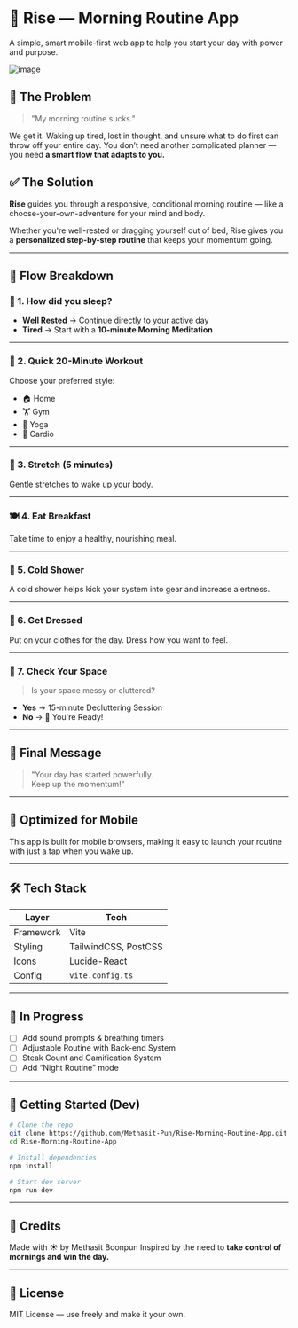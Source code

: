 # 🌅 Rise — Morning Routine App

A simple, smart mobile-first web app to help you start your day with power and purpose.

![image](https://github.com/user-attachments/assets/5c37b033-511a-4a68-b3e6-4fea5459c953)

## 🤯 The Problem

> "My morning routine sucks."

We get it. Waking up tired, lost in thought, and unsure what to do first can throw off your entire day. You don’t need another complicated planner — you need **a smart flow that adapts to you.**

## ✅ The Solution

**Rise** guides you through a responsive, conditional morning routine — like a choose-your-own-adventure for your mind and body.

Whether you're well-rested or dragging yourself out of bed, Rise gives you a **personalized step-by-step routine** that keeps your momentum going.

---

## 🧭 Flow Breakdown

### 🌙 1. How did you sleep?

- **Well Rested** → Continue directly to your active day
- **Tired** → Start with a **10-minute Morning Meditation**

---

### 💪 2. Quick 20-Minute Workout

Choose your preferred style:
- 🏠 Home
- 🏋️ Gym
- 🧘 Yoga
- 🏃 Cardio

---

### 🧘 3. Stretch (5 minutes)

Gentle stretches to wake up your body.

---

### 🍽️ 4. Eat Breakfast

Take time to enjoy a healthy, nourishing meal.

---

### 🚿 5. Cold Shower

A cold shower helps kick your system into gear and increase alertness.

---

### 👔 6. Get Dressed

Put on your clothes for the day. Dress how you want to feel.

---

### 🧹 7. Check Your Space

> Is your space messy or cluttered?

- **Yes** → 15-minute Decluttering Session  
- **No** → 🎉 You're Ready!

---

## 🎯 Final Message

> "Your day has started powerfully.  
Keep up the momentum!"

---

## 📱 Optimized for Mobile

This app is built for mobile browsers, making it easy to launch your routine with just a tap when you wake up.

---

## 🛠️ Tech Stack

| Layer       | Tech                        |
|-------------|-----------------------------|
| Framework   | Vite                        |
| Styling     | TailwindCSS, PostCSS        |
| Icons       | Lucide-React                |
| Config      | `vite.config.ts`            |

---

## 🧪 In Progress

- [ ] Add sound prompts & breathing timers
- [ ] Adjustable Routine with Back-end System
- [ ] Steak Count and Gamification System
- [ ] Add “Night Routine” mode

---

## 🚀 Getting Started (Dev)

```bash
# Clone the repo
git clone https://github.com/Methasit-Pun/Rise-Morning-Routine-App.git
cd Rise-Morning-Routine-App

# Install dependencies
npm install

# Start dev server
npm run dev
````

---

## 🙌 Credits

Made with ☀️ by Methasit Boonpun
Inspired by the need to **take control of mornings and win the day.**

---

## 📄 License

MIT License — use freely and make it your own.
